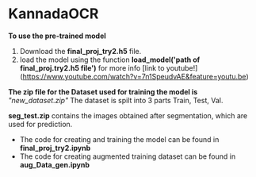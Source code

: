 # KannadaOCR

**To use the pre-trained model**
1. Download the **final_proj_try2.h5** file.
2. load the model using the function **load_model('path of final_proj.try2.h5 file')** 
for more info [link to youtube!] (https://www.youtube.com/watch?v=7n1SpeudvAE&feature=youtu.be)

**The zip file for the Dataset used for training the model is** *"new_dataset.zip"* 
The dataset is spilt into 3 parts Train, Test, Val.

**seg_test.zip** contains the images obtained after segmentation, which are used for prediction.


* The code for creating and training the model can be found in **final_proj_try2.ipynb**
* The code for creating augmented training dataset can be found in **aug_Data_gen.ipynb**
